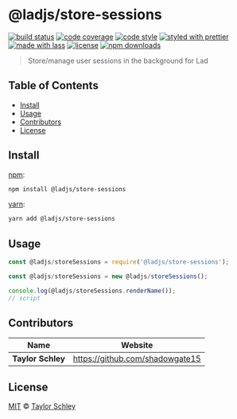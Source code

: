# @ladjs/store-sessions

[![build status](https://img.shields.io/travis/com/ladjs/store-sessions.svg)](https://travis-ci.com/ladjs/store-sessions)
[![code coverage](https://img.shields.io/codecov/c/github/ladjs/store-sessions.svg)](https://codecov.io/gh/ladjs/store-sessions)
[![code style](https://img.shields.io/badge/code_style-XO-5ed9c7.svg)](https://github.com/sindresorhus/xo)
[![styled with prettier](https://img.shields.io/badge/styled_with-prettier-ff69b4.svg)](https://github.com/prettier/prettier)
[![made with lass](https://img.shields.io/badge/made_with-lass-95CC28.svg)](https://lass.js.org)
[![license](https://img.shields.io/github/license/ladjs/store-sessions.svg)](LICENSE)
[![npm downloads](https://img.shields.io/npm/dt/@ladjs/store-sessions.svg)](https://npm.im/@ladjs/store-sessions)

> Store/manage user sessions in the background for Lad


## Table of Contents

* [Install](#install)
* [Usage](#usage)
* [Contributors](#contributors)
* [License](#license)


## Install

[npm][]:

```sh
npm install @ladjs/store-sessions
```

[yarn][]:

```sh
yarn add @ladjs/store-sessions
```


## Usage

```js
const @ladjs/storeSessions = require('@ladjs/store-sessions');

const @ladjs/storeSessions = new @ladjs/storeSessions();

console.log(@ladjs/storeSessions.renderName());
// script
```


## Contributors

| Name              | Website                           |
| ----------------- | --------------------------------- |
| **Taylor Schley** | <https://github.com/shadowgate15> |


## License

[MIT](LICENSE) © [Taylor Schley](https://github.com/shadowgate15)


##

[npm]: https://www.npmjs.com/

[yarn]: https://yarnpkg.com/

